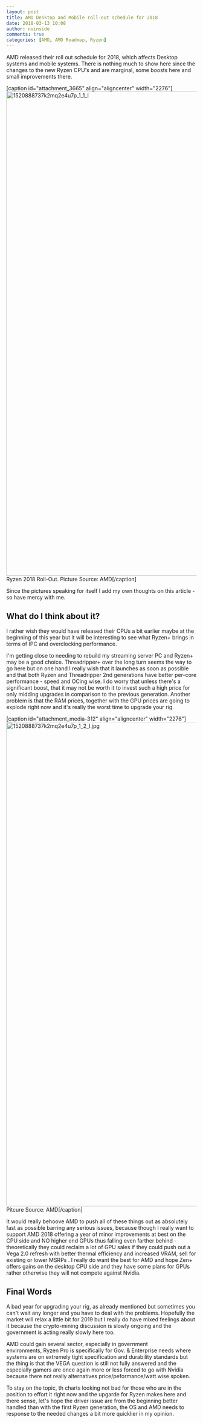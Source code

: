 ```yaml
---
layout: post
title: AMD Desktop and Mobile roll-out schedule for 2018
date: 2018-03-13 10:08
author: nvinside
comments: true
categories: [AMD, AMD Roadmap, Ryzen]
---
```

AMD released their roll out schedule for 2018, which affects Desktop systems and mobile systems. There is nothing much to show here since the changes to the new Ryzen CPU's and are marginal, some boosts here and small improvements there.

[caption id="attachment_3665" align="aligncenter" width="2276"]<img class=" size-full wp-image-3665 aligncenter" src="https://chefkochblog.files.wordpress.com/2018/03/1520888737k2mq2e4u7p_1_1_l.jpg" alt="1520888737k2mq2e4u7p_1_1_l" width="2276" height="1280" /> Ryzen 2018 Roll-Out. Picture Source: AMD[/caption]

<!--more-->

Since the pictures speaking for itself I add my own thoughts on this article - so have mercy with me.

<h2>What do I think about it?</h2>

I rather wish they would have released their CPUs a bit earlier maybe at the beginning of this year but it will be interesting to see what Ryzen+ brings in terms of IPC and overclocking performance.

I'm getting close to needing to rebuild my streaming server PC and Ryzen+ may be a good choice. Threadripper+ over the long turn seems the way to go here but on one hand I really wish that it launches as soon as possible and that both Ryzen and Threadripper 2nd generations have better per-core performance - speed and OCing wise. I do worry that unless there's a significant boost, that it may not be worth it to invest such a high price for only midding upgrades in comparison to the previous generation. Another problem is that the RAM prices, together with the GPU prices are going to explode right now and it's really the worst time to upgrade your rig.

[caption id="attachment_media-312" align="aligncenter" width="2276"]<img class="aligncenter size-full wp-image-3666" src="https://chefkochblog.files.wordpress.com/2018/03/1520888737k2mq2e4u7p_1_2_l.jpg" alt="1520888737k2mq2e4u7p_1_2_l.jpg" width="2276" height="1280" /> Pitcure Source: AMD[/caption]

It would really behoove AMD to push all of these things out as absolutely fast as possible barring any serious issues, because though I really want to support AMD 2018 offering a year of minor improvements at best on the CPU side and NO higher end GPUs thus falling even farther behind - theoretically they could reclaim a lot of GPU sales if they could push out a Vega 2.0 refresh with better thermal efficiency and increased VRAM, sell for existing or lower MSRPs . I really do want the best for AMD and hope Zen+ offers gains on the desktop CPU side and they have some plans for GPUs rather otherwise they will not compete against Nvidia.

<h2>Final Words</h2>

A bad year for upgrading your rig, as already mentioned but sometimes you can't wait any longer and you have to deal with the problems. Hopefully the market will relax a little bit for 2019 but I really do have mixed feelings about it because the crypto-mining discussion is slowly ongoing and the government is acting really slowly here too.

AMD could gain several sector, especially in government environments, Ryzen Pro is specifically for Gov. &amp; Enterprise needs where systems are on extremely tight specification and durability standards but the thing is that the VEGA question is still not fully answered and the especially gamers are once again more or less forced to go with Nvidia because there not really alternatives price/peformance/watt wise spoken.

To stay on the topic, th charts looking not bad for those who are in the position to effort it right now and the upgarde for Ryzen makes here and there sense, let's hope the driver issue are from the beginning better handled than with the first Ryzen generation, the OS and AMD needs to response to the needed changes a bit more quicklier in my opinion.
